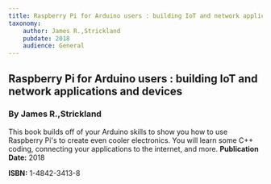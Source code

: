 ```yaml
---
title: Raspberry Pi for Arduino users : building IoT and network applications and devices
taxonomy:
	author: James R.,Strickland
	pubdate: 2018
	audience: General
---
```

## Raspberry Pi for Arduino users : building IoT and network applications and devices
### By James R.,Strickland

This book builds off of your Arduino skills to show you how to use Raspberry Pi's to create even cooler electronics.  You will learn some C++ coding, connecting your applications to the internet, and more.
**Publication Date:** 2018

**ISBN:** 1-4842-3413-8